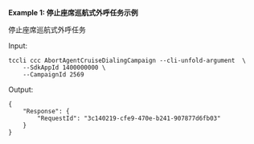 **Example 1: 停止座席巡航式外呼任务示例**

停止座席巡航式外呼任务

Input: 

```
tccli ccc AbortAgentCruiseDialingCampaign --cli-unfold-argument  \
    --SdkAppId 1400000000 \
    --CampaignId 2569
```

Output: 
```
{
    "Response": {
        "RequestId": "3c140219-cfe9-470e-b241-907877d6fb03"
    }
}
```


